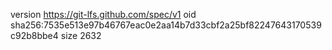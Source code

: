 version https://git-lfs.github.com/spec/v1
oid sha256:7535e513e97b46767eac0e2aa14b7d33cbf2a25bf82247643170539c92b8bbe4
size 2632
